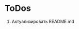 # ToDos

1. Актуализировать README.md
<!-- 2. Добавить ожидаемое количество реплик -->
<!-- 3. Добавить режим репликации (replicated/global) -->
